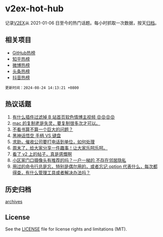 # v2ex-hot-hub

 记录[V2EX](https://www.v2ex.com/)从 2021-01-06 日至今的热门话题。每小时抓取一次数据，按天[归档](archives)。
 
 ## 相关项目

- [GitHub热榜](https://github.com/lonnyzhang423/github-hot-hub)
- [知乎热榜](https://github.com/lonnyzhang423/zhihu-hot-hub)
- [微博热榜](https://github.com/lonnyzhang423/weibo-hot-hub)
- [头条热榜](https://github.com/lonnyzhang423/toutiao-hot-hub)
- [抖音热榜](https://github.com/lonnyzhang423/douyin-hot-hub)


 `更新时间：2024-08-24 14:13:21 +0800`

## 热议话题

1. [有什么插件过滤掉 B 站首页软色情博主视频 😡😡😡😡](https://www.v2ex.com/t/1067288)
1. [mac 的复制老是失灵，要复制很多次才可以。](https://www.v2ex.com/t/1067284)
1. [不看书算不算一个巨大的问题？](https://www.v2ex.com/t/1067287)
1. [黑神话悟空 手柄 VS 键盘](https://www.v2ex.com/t/1067245)
1. [求助，催收公司要打电话到单位，如何处理](https://www.v2ex.com/t/1067241)
1. [周末了，给大家分享一件趣事！让大家乐呵乐呵。](https://www.v2ex.com/t/1067270)
1. [看了 v2 上的帖子，真是感慨啊](https://www.v2ex.com/t/1067333)
1. [小区家门口摄像头有推荐的吗？一户一梯的 不存在邻居隐私](https://www.v2ex.com/t/1067410)
1. [用过的命令行总是忘，特别是偶尔用的，或者忘记 option 代表什么，每次都得查，有什么管理工具或者解决办法吗？](https://www.v2ex.com/t/1067416)

## 历史归档

[archives](archives)

## License

See the [LICENSE](LICENSE) file for license rights and limitations (MIT).
